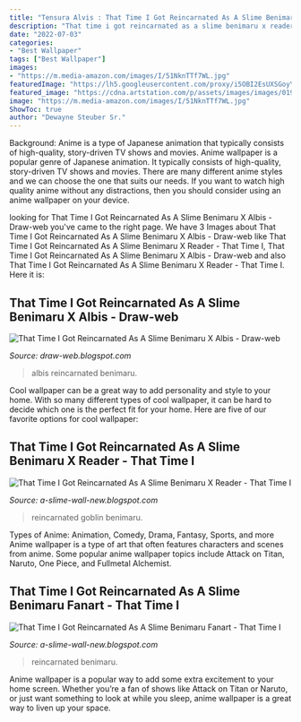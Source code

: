 ```yaml
---
title: "Tensura Alvis : That Time I Got Reincarnated As A Slime Benimaru Fanart"
description: "That time i got reincarnated as a slime benimaru x reader"
date: "2022-07-03"
categories:
- "Best Wallpaper"
tags: ["Best Wallpaper"]
images:
- "https://m.media-amazon.com/images/I/51NknTTf7WL.jpg"
featuredImage: "https://lh5.googleusercontent.com/proxy/i5OBI2EsUXSGoyYSsS9zfe64xAVogOmaWMG8hmeUEBJqy3p9YqdeN_xG_4W6pcbeHiEtf6cophVqvxlvNL1v9OhRR1EC0EpcDdNvv7CeVO4XXG1G3kU7B7yz7X4R0ncjkQvp0Vhl8P1h-lBBsw=s0-d"
featured_image: "https://cdna.artstation.com/p/assets/images/images/019/874/938/20190809112047/micro_square/katrina-laurend-whei-wuxian-1200-blur.jpg?1565367648"
image: "https://m.media-amazon.com/images/I/51NknTTf7WL.jpg"
ShowToc: true
author: "Dewayne Steuber Sr."
---
```



Background: Anime is a type of Japanese animation that typically consists of high-quality, story-driven TV shows and movies.
Anime wallpaper is a popular genre of Japanese animation. It typically consists of high-quality, story-driven TV shows and movies. There are many different anime styles and we can choose the one that suits our needs. If you want to watch high quality anime without any distractions, then you should consider using an anime wallpaper on your device.

	

		
looking for That Time I Got Reincarnated As A Slime Benimaru X Albis - Draw-web you've came to the right page. We have 3 Images about That Time I Got Reincarnated As A Slime Benimaru X Albis - Draw-web like That Time I Got Reincarnated As A Slime Benimaru X Reader - That Time I, That Time I Got Reincarnated As A Slime Benimaru X Albis - Draw-web and also That Time I Got Reincarnated As A Slime Benimaru X Reader - That Time I. Here it is:
		
    
## That Time I Got Reincarnated As A Slime Benimaru X Albis - Draw-web

<img loading=lazy src="https://m.media-amazon.com/images/I/51NknTTf7WL.jpg" onerror="this.onerror=null;this.src='https://tse4.mm.bing.net/th?id=OIP.5zCjxRmijdFDzVRkzBu03gAAAA&amp;pid=15.1';" alt="That Time I Got Reincarnated As A Slime Benimaru X Albis - Draw-web">

_Source: draw-web.blogspot.com_

>albis reincarnated benimaru. 

	

Cool wallpaper can be a great way to add personality and style to your home. With so many different types of cool wallpaper, it can be hard to decide which one is the perfect fit for your home. Here are five of our favorite options for cool wallpaper: 

    
## That Time I Got Reincarnated As A Slime Benimaru X Reader - That Time I

<img loading=lazy src="https://lh5.googleusercontent.com/proxy/i5OBI2EsUXSGoyYSsS9zfe64xAVogOmaWMG8hmeUEBJqy3p9YqdeN_xG_4W6pcbeHiEtf6cophVqvxlvNL1v9OhRR1EC0EpcDdNvv7CeVO4XXG1G3kU7B7yz7X4R0ncjkQvp0Vhl8P1h-lBBsw=s0-d" onerror="this.onerror=null;this.src='https://tse3.mm.bing.net/th?id=OIP.EGrjVCG3_Crr6pOBVTJGywHaFr&amp;pid=15.1';" alt="That Time I Got Reincarnated As A Slime Benimaru X Reader - That Time I">

_Source: a-slime-wall-new.blogspot.com_

>reincarnated goblin benimaru. 

	

Types of Anime: Animation, Comedy, Drama, Fantasy, Sports, and more
Anime wallpaper is a type of art that often features characters and scenes from anime. Some popular anime wallpaper topics include Attack on Titan, Naruto, One Piece, and Fullmetal Alchemist.

    
## That Time I Got Reincarnated As A Slime Benimaru Fanart - That Time I

<img loading=lazy src="https://cdna.artstation.com/p/assets/images/images/019/874/938/20190809112047/micro_square/katrina-laurend-whei-wuxian-1200-blur.jpg?1565367648" onerror="this.onerror=null;this.src='https://tse4.mm.bing.net/th?id=OIP.YpQNlXeHKDDyyBu7ttFfNgAAAA&amp;pid=15.1';" alt="That Time I Got Reincarnated As A Slime Benimaru Fanart - That Time I">

_Source: a-slime-wall-new.blogspot.com_

>reincarnated benimaru. 

	

Anime wallpaper is a popular way to add some extra excitement to your home screen. Whether you’re a fan of shows like Attack on Titan or Naruto, or just want something to look at while you sleep, anime wallpaper is a great way to liven up your space.

